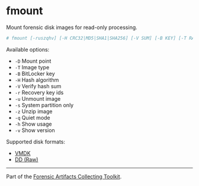 # fmount
Mount forensic disk images for read-only processing.

```sh
# fmount [-ruszqhv] [-H CRC32|MD5|SHA1|SHA256] [-V SUM] [-B KEY] [-T RAW|DD|VMDK] [-D DIR] IMAGE
```

Available options:

- `-D` Mount point
- `-T` Image type
- `-B` BitLocker key
- `-H` Hash algorithm
- `-V` Verify hash sum
- `-r` Recovery key ids 
- `-u` Unmount image
- `-s` System partition only
- `-z` Unzip image
- `-q` Quiet mode
- `-h` Show usage
- `-v` Show version

Supported disk formats:

- [VMDK](https://forensics.wiki/vmware_virtual_disk_format_%28vmdk%29/)
- [DD (Raw)](https://forensics.wiki/raw_image_format/)

---
Part of the [Forensic Artifacts Collecting Toolkit](../README.md).